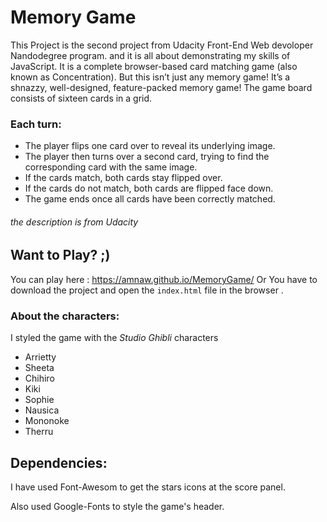 # Memory Game

This Project is the second project from Udacity Front-End Web devoloper Nandodegree program.
and it is all about demonstrating my skills of JavaScript. 
It is a complete browser-based card matching game (also known as Concentration). But this isn’t just any memory game! It’s a shnazzy, well-designed, feature-packed memory game!
The game board consists of sixteen cards in a grid.

### Each turn:

* The player flips one card over to reveal its underlying image.
* The player then turns over a second card, trying to find the corresponding card with the same image.
* If the cards match, both cards stay flipped over.
* If the cards do not match, both cards are flipped face down.
* The game ends once all cards have been correctly matched.

###### the description is from Udacity


## Want to Play? ;)

You can play here : https://amnaw.github.io/MemoryGame/
Or You have to download the project and open the `index.html` file in the browser .

### About the characters:

I styled the game with the _Studio Ghibli_ characters
* Arrietty 
* Sheeta
* Chihiro
* Kiki
* Sophie
* Nausica
* Mononoke
* Therru

## Dependencies:
I have used Font-Awesom to get the stars icons at the score panel.

Also used Google-Fonts to style the game's header.
